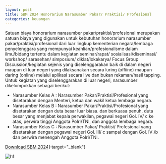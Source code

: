 ```yaml
---
layout: post
title: SBM 2024 Honorarium Narasumber Pakar/ Praktisi/ Profesional
categories: keuangan
---
```


Satuan biaya honorarium narasumber pakar/praktisi/profesional merupakan satuan biaya yang digunakan untuk kebutuhan honorarium narasumber pakar/praktisi/profesional dari luar lingkup kementerian negara/lembaga penyelenggara yang mempunyai keahlian/profesionalisme dalam ilmu/bidang tertentu dalam kegiatan seminar/rapat/ sosialisasi/diseminasi/ workshop/ sarasehan/ simposium/ diklat/lokakarya/ Focus Group Discussion/kegiatan sejenis yang diselenggarakan baik di dalam negeri maupun di luar negeri yang dilaksanakan secara luring (offiine) maupun daring (online) melalui aplikasi secara live dan bukan rekaman/hasil tapping. Untuk kegiatan yang diselenggarakan di luar negeri, narasumber dikelompokkan sebagai berikut:
- Narasumber Kelas A : Narasumber Pakar/Praktisi/Profesional yang disetarakan dengan Menteri, ketua dan wakil ketua lembaga negara.
- Narasumber Kelas B : Narasumber Pakar/Praktisi/Profesional yang disetarakan dengan duta besar luar biasa. dan berkuasa penuh, duta besar yang menjabat kepala perwakilan, pegawai negeri Gol. IV/ c ke atas, perwira tinggi Anggota Polri/TNI, dan anggota lembaga negara.
- Narasumber Kelas C : Narasumber Pakar/ Praktisi/ Profesional yang disetarakan dengan pegawai negeri Gol. III/ c sampai dengan Gol. IV /b dan perwira menengah Anggota Polri/TNI.

[Download SBM 2024](https://jdih.kemenkeu.go.id/download/8be2507a-7c39-480f-b271-88e74e59e272/2023pmkeuangan049.pdf){:target="_blank"}

![h1](https://blogger.googleusercontent.com/img/b/R29vZ2xl/AVvXsEgqCsr_nW7_mPLdUJXEsmnQ6OHylzLdMNulLWv2U_3eOUlFUR7-pEzelKKP6glVnA0lSbGc6BhR-0BIWIMDi11MFO1D3REy8Qcm8nNW_gbwTVu_7jv9rkDvUF2E_wVgSFu7S4Wqk_elZjGo7-UCSA3z4OaMMUE7L3Z-TOhzc-rIkDBjbg/s1600/SBM_2024_2_Page_08.jpg)